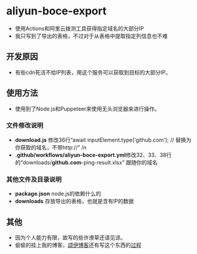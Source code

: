 # aliyun-boce-export
- 使用Actions和阿里云拨测工具获得指定域名的大部分IP
- 我只写到了导出的表格，不过对于从表格中提取指定列信息也不难
## 开发原因
- 有些cdn死活不给IP列表，用这个服务可以获取到目标的大部分IP。
## 使用方法
- 使用到了Node.js和Puppeteer来使用无头浏览器来进行操作。
### 文件修改说明
- **download.js** 修改36行“await inputElement.type('github.com'); // 替换为你获取的域名，不带http://” /n
- **.github/workflows/aliyun-boce-export.yml**修改32、33、38行的“downloads/**github.com**-ping-result.xlsx” 跟随你的域名
### 其他文件及目录说明
- **package.json** node.js的依赖什么的
- **downloads** 存放导出的表格，也就是含有IP的数据

## 其他
- 因为个人能力有限，故写的些许潦草还请见谅。
- 偷偷的挂上我的博客，[颂伊博客](https://eqing.cton.top/)还有写这个东西的[过程](https://eqing.cton.top/%e5%88%a9%e7%94%a8%e9%98%bf%e9%87%8c%e4%ba%91%e6%8b%a8%e6%b5%8b%e8%8e%b7%e5%8f%96%e5%88%b0%e5%9f%9f%e5%90%8d%e7%9a%84%e5%a4%a7%e9%83%a8%e5%88%86ip/)

